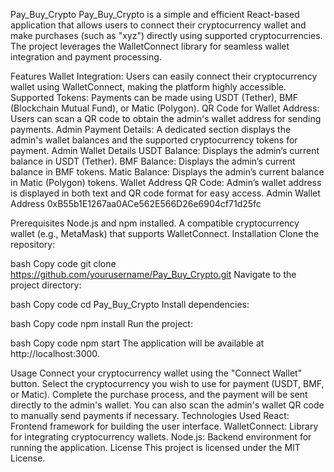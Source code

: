Pay_Buy_Crypto
Pay_Buy_Crypto is a simple and efficient React-based application that allows users to connect their cryptocurrency wallet and make purchases (such as "xyz") directly using supported cryptocurrencies. The project leverages the WalletConnect library for seamless wallet integration and payment processing.

Features
Wallet Integration: Users can easily connect their cryptocurrency wallet using WalletConnect, making the platform highly accessible.
Supported Tokens: Payments can be made using USDT (Tether), BMF (Blockchain Mutual Fund), or Matic (Polygon).
QR Code for Wallet Address: Users can scan a QR code to obtain the admin's wallet address for sending payments.
Admin Payment Details: A dedicated section displays the admin's wallet balances and the supported cryptocurrency tokens for payment.
Admin Wallet Details
USDT Balance: Displays the admin’s current balance in USDT (Tether).
BMF Balance: Displays the admin’s current balance in BMF tokens.
Matic Balance: Displays the admin’s current balance in Matic (Polygon) tokens.
Wallet Address QR Code: Admin’s wallet address is displayed in both text and QR code format for easy access.
Admin Wallet Address
0xB55b1E1267aa0ACe562E566D26e6904cf71d25fc

Prerequisites
Node.js and npm installed.
A compatible cryptocurrency wallet (e.g., MetaMask) that supports WalletConnect.
Installation
Clone the repository:

bash
Copy code
git clone https://github.com/yourusername/Pay_Buy_Crypto.git
Navigate to the project directory:

bash
Copy code
cd Pay_Buy_Crypto
Install dependencies:

bash
Copy code
npm install
Run the project:

bash
Copy code
npm start
The application will be available at http://localhost:3000.

Usage
Connect your cryptocurrency wallet using the "Connect Wallet" button.
Select the cryptocurrency you wish to use for payment (USDT, BMF, or Matic).
Complete the purchase process, and the payment will be sent directly to the admin's wallet.
You can also scan the admin's wallet QR code to manually send payments if necessary.
Technologies Used
React: Frontend framework for building the user interface.
WalletConnect: Library for integrating cryptocurrency wallets.
Node.js: Backend environment for running the application.
License
This project is licensed under the MIT License.
